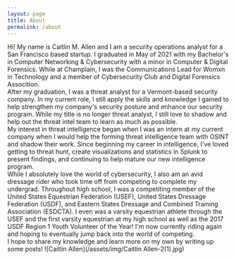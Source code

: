 ```yaml
---
layout: page
title: About
permalink: /about
---
```

Hi! My name is Caitlin M. Allen and I am a security operations analyst for a San Francisco based startup. I graduated in May of 2021 with my Bachelor's in Computer Networking & Cybersecurity with a minor in Computer & Digital Forensics. While at Champlain, I was the Communications Lead for Womxn in Technology and a member of Cybersecurity Club and Digital Forensics Assocition.<br/>
After my graduation, I was a threat analyst for a Vermont-based security company. In my current role, I still apply the skills and knowledge I gained to help strengthen my company's security posture and enhance our security program. While my title is no longer threat analyst, I still love to shadow and help out the threat intel team to learn as much as possible.<br/>
My interest in threat intelligence began when I was an intern at my current company when I would help the forming threat intelligence team with OSINT and shadow their work. Since beginning my career in intelligence, I've loved getting to threat hunt, create visualizations and statistics in Splunk to present findings, and continuing to help mature our new intelligence program.<br/>
While I absolutely love the world of cybersecurity, I also am an avid dressage rider who took time off from competing to complete my undergrad. Throughout high school, I was a competiting member of the United States Equestrian Federation (USEF), United States Dressage Federation (USDF), and Eastern States Dressage and Combined Training Association (ESDCTA). I even was a varsity equestrian athlete through the USEF and the first varsity equestrian at my high school as well as the 2017 USDF Region 1 Youth Volunteer of the Year! I'm now currently riding again and hoping to eventually jump back into the world of competing.<br/>
I hope to share my knowledge and learn more on my own by writing up some posts! 
![Caitlin Allen](/assets/img/Caitlin Allen-2(1).jpg)
